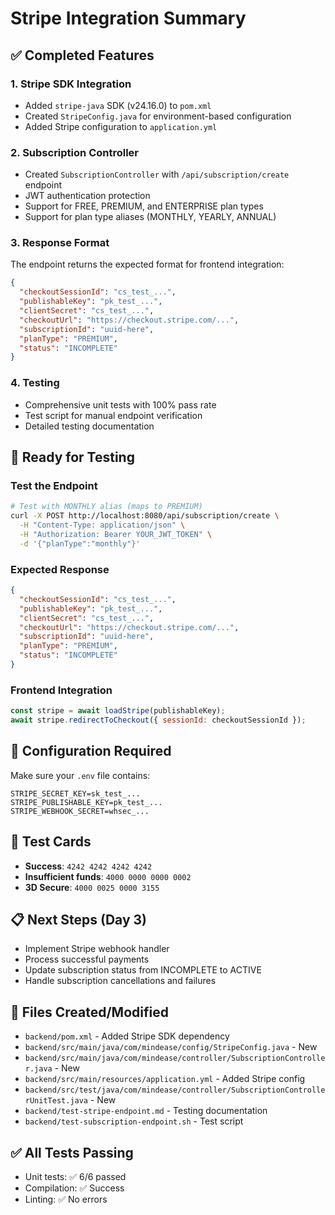 # Stripe Integration Summary

## ✅ Completed Features

### 1. Stripe SDK Integration

- Added `stripe-java` SDK (v24.16.0) to `pom.xml`
- Created `StripeConfig.java` for environment-based configuration
- Added Stripe configuration to `application.yml`

### 2. Subscription Controller

- Created `SubscriptionController` with `/api/subscription/create` endpoint
- JWT authentication protection
- Support for FREE, PREMIUM, and ENTERPRISE plan types
- Support for plan type aliases (MONTHLY, YEARLY, ANNUAL)

### 3. Response Format

The endpoint returns the expected format for frontend integration:

```json
{
  "checkoutSessionId": "cs_test_...",
  "publishableKey": "pk_test_...",
  "clientSecret": "cs_test_...",
  "checkoutUrl": "https://checkout.stripe.com/...",
  "subscriptionId": "uuid-here",
  "planType": "PREMIUM",
  "status": "INCOMPLETE"
}
```

### 4. Testing

- Comprehensive unit tests with 100% pass rate
- Test script for manual endpoint verification
- Detailed testing documentation

## 🚀 Ready for Testing

### Test the Endpoint

```bash
# Test with MONTHLY alias (maps to PREMIUM)
curl -X POST http://localhost:8080/api/subscription/create \
  -H "Content-Type: application/json" \
  -H "Authorization: Bearer YOUR_JWT_TOKEN" \
  -d '{"planType":"monthly"}'
```

### Expected Response

```json
{
  "checkoutSessionId": "cs_test_...",
  "publishableKey": "pk_test_...",
  "clientSecret": "cs_test_...",
  "checkoutUrl": "https://checkout.stripe.com/...",
  "subscriptionId": "uuid-here",
  "planType": "PREMIUM",
  "status": "INCOMPLETE"
}
```

### Frontend Integration

```javascript
const stripe = await loadStripe(publishableKey);
await stripe.redirectToCheckout({ sessionId: checkoutSessionId });
```

## 🔧 Configuration Required

Make sure your `.env` file contains:

```
STRIPE_SECRET_KEY=sk_test_...
STRIPE_PUBLISHABLE_KEY=pk_test_...
STRIPE_WEBHOOK_SECRET=whsec_...
```

## 🧪 Test Cards

- **Success**: `4242 4242 4242 4242`
- **Insufficient funds**: `4000 0000 0000 0002`
- **3D Secure**: `4000 0025 0000 3155`

## 📋 Next Steps (Day 3)

- Implement Stripe webhook handler
- Process successful payments
- Update subscription status from INCOMPLETE to ACTIVE
- Handle subscription cancellations and failures

## 📁 Files Created/Modified

- `backend/pom.xml` - Added Stripe SDK dependency
- `backend/src/main/java/com/mindease/config/StripeConfig.java` - New
- `backend/src/main/java/com/mindease/controller/SubscriptionController.java` - New
- `backend/src/main/resources/application.yml` - Added Stripe config
- `backend/src/test/java/com/mindease/controller/SubscriptionControllerUnitTest.java` - New
- `backend/test-stripe-endpoint.md` - Testing documentation
- `backend/test-subscription-endpoint.sh` - Test script

## ✅ All Tests Passing

- Unit tests: ✅ 6/6 passed
- Compilation: ✅ Success
- Linting: ✅ No errors
